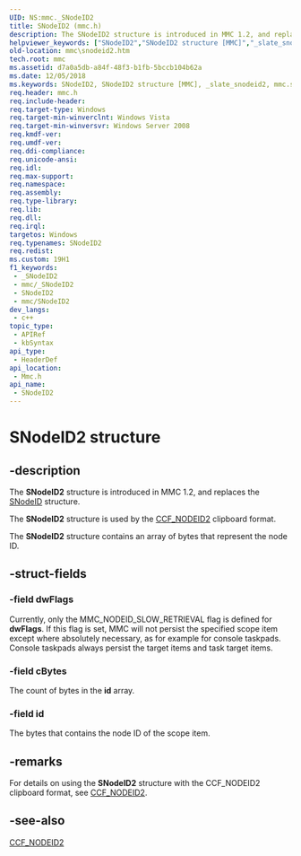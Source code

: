 ```yaml
---
UID: NS:mmc._SNodeID2
title: SNodeID2 (mmc.h)
description: The SNodeID2 structure is introduced in MMC 1.2, and replaces the SNodeID structure.
helpviewer_keywords: ["SNodeID2","SNodeID2 structure [MMC]","_slate_snodeid2","mmc.snodeid2","mmc/SNodeID2"]
old-location: mmc\snodeid2.htm
tech.root: mmc
ms.assetid: d7a0a5db-a84f-48f3-b1fb-5bccb104b62a
ms.date: 12/05/2018
ms.keywords: SNodeID2, SNodeID2 structure [MMC], _slate_snodeid2, mmc.snodeid2, mmc/SNodeID2
req.header: mmc.h
req.include-header: 
req.target-type: Windows
req.target-min-winverclnt: Windows Vista
req.target-min-winversvr: Windows Server 2008
req.kmdf-ver: 
req.umdf-ver: 
req.ddi-compliance: 
req.unicode-ansi: 
req.idl: 
req.max-support: 
req.namespace: 
req.assembly: 
req.type-library: 
req.lib: 
req.dll: 
req.irql: 
targetos: Windows
req.typenames: SNodeID2
req.redist: 
ms.custom: 19H1
f1_keywords:
 - _SNodeID2
 - mmc/_SNodeID2
 - SNodeID2
 - mmc/SNodeID2
dev_langs:
 - c++
topic_type:
 - APIRef
 - kbSyntax
api_type:
 - HeaderDef
api_location:
 - Mmc.h
api_name:
 - SNodeID2
---
```


# SNodeID2 structure


## -description

The 
<b>SNodeID2</b> structure is introduced in MMC 1.2, and replaces the 
<a href="https://docs.microsoft.com/windows/desktop/api/mmc/ns-mmc-snodeid">SNodeID</a> structure.

The 
<b>SNodeID2</b> structure is used by the 
<a href="https://docs.microsoft.com/previous-versions/windows/desktop/mmc/ccf-nodeid2">CCF_NODEID2</a> clipboard format.

The 
<b>SNodeID2</b> structure contains an array of bytes that represent the node ID.

## -struct-fields

### -field dwFlags

Currently, only the MMC_NODEID_SLOW_RETRIEVAL flag is defined for <b>dwFlags</b>. If this flag is set, MMC will not persist the specified scope item except where absolutely necessary, as for example for console taskpads. Console taskpads always persist the target items and task target items.

### -field cBytes

The count of bytes in the <b>id</b> array.

### -field id

The bytes that contains the node ID of the scope item.

## -remarks

For details on using the 
<b>SNodeID2</b> structure with the CCF_NODEID2 clipboard format, see 
<a href="https://docs.microsoft.com/previous-versions/windows/desktop/mmc/ccf-nodeid2">CCF_NODEID2</a>.

## -see-also

<a href="https://docs.microsoft.com/previous-versions/windows/desktop/mmc/ccf-nodeid2">CCF_NODEID2</a>

